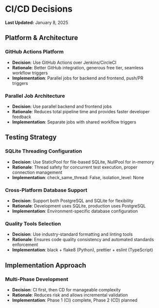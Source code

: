 # CI/CD Decisions

**Last Updated:** January 8, 2025

## Platform & Architecture

### GitHub Actions Platform
- **Decision**: Use GitHub Actions over Jenkins/CircleCI
- **Rationale**: Better GitHub integration, generous free tier, seamless workflow triggers
- **Implementation**: Parallel jobs for backend and frontend, push/PR triggers

### Parallel Job Architecture
- **Decision**: Use parallel backend and frontend jobs
- **Rationale**: Reduces total pipeline time and provides faster developer feedback
- **Implementation**: Separate jobs with shared workflow triggers

## Testing Strategy

### SQLite Threading Configuration
- **Decision**: Use StaticPool for file-based SQLite, NullPool for in-memory
- **Rationale**: Thread safety for concurrent test execution, proper connection management
- **Implementation**: check_same_thread: False, isolation_level: None

### Cross-Platform Database Support
- **Decision**: Support both PostgreSQL and SQLite for flexibility
- **Rationale**: Development uses SQLite, production uses PostgreSQL
- **Implementation**: Environment-specific database configuration

### Quality Tools Selection
- **Decision**: Use industry-standard formatting and linting tools
- **Rationale**: Ensures code quality consistency and automated standards enforcement
- **Implementation**: black + flake8 (Python), prettier + eslint (TypeScript)

## Implementation Approach

### Multi-Phase Development
- **Decision**: CI first, then CD for manageable complexity
- **Rationale**: Reduces risk and allows incremental validation
- **Implementation**: Phase 1 (CI) complete, Phase 2 (CD) planned 
